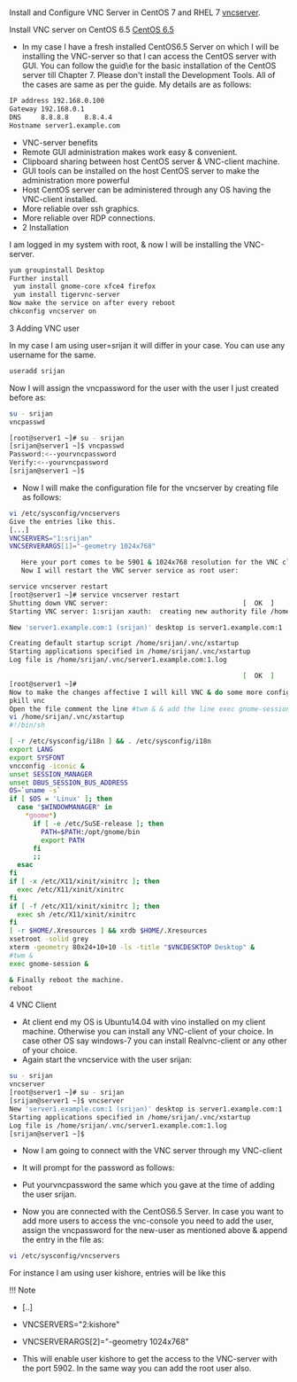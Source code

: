 #


Install and Configure VNC Server in CentOS 7 and RHEL 7 [vncserver](https://www.linuxtechi.com/install-configure-vnc-server-centos-7-rhel-7/).

Install VNC server on CentOS 6.5  [CentOS 6.5 ](https://www.howtoforge.com/vnc-server-installation-centos-6.5)


- In my case I have a fresh installed CentOS6.5 Server on which I will be installing the VNC-server so that I can access the CentOS server with GUI. You can follow the guid\e for the basic installation of the CentOS server till Chapter 7. Please don't install the Development Tools. All of the cases are same as per the guide. My details are as follows:
```bash
IP address 192.168.0.100
Gateway 192.168.0.1
DNS     8.8.8.8    8.8.4.4
Hostname server1.example.com
```
- VNC-server benefits
- Remote GUI administration makes work easy & convenient.
- Clipboard sharing between host CentOS server & VNC-client machine.
- GUI tools can be installed on the host CentOS server to make the administration more powerful
- Host CentOS server can be administered through any OS having the VNC-client installed.
- More reliable over ssh graphics.
- More reliable over RDP connections.
- 2 Installation

I am logged in my system with root, & now I will be installing the VNC-server.
```bash
yum groupinstall Desktop
Further install
 yum install gnome-core xfce4 firefox
 yum install tigervnc-server
Now make the service on after every reboot
chkconfig vncserver on
```

3 Adding VNC user

In my case I am using user=srijan it will differ in your case. You can use any username for the same.
```bash
useradd srijan
```
Now I will assign the vncpassword for the user with the user I just created before as:
```bash
su - srijan
vncpasswd

[root@server1 ~]# su - srijan
[srijan@server1 ~]$ vncpasswd 
Password:<--yourvncpassword
Verify:<--yourvncpassword
[srijan@server1 ~]$
```

- Now I will make the configuration file for the vncserver  by creating file as follows:
```bash
vi /etc/sysconfig/vncservers
Give the entries like this.
[...]
VNCSERVERS="1:srijan"
VNCSERVERARGS[1]="-geometry 1024x768"

   Here your port comes to be 5901 & 1024x768 resolution for the VNC client, you can choose resolution of your own choice.
   Now I will restart the VNC server service as root user:

service vncserver restart
[root@server1 ~]# service vncserver restart
Shutting down VNC server:                                  [  OK  ]
Starting VNC server: 1:srijan xauth:  creating new authority file /home/srijan/.Xauthority

New 'server1.example.com:1 (srijan)' desktop is server1.example.com:1

Creating default startup script /home/srijan/.vnc/xstartup
Starting applications specified in /home/srijan/.vnc/xstartup
Log file is /home/srijan/.vnc/server1.example.com:1.log

                                                           [  OK  ]
[root@server1 ~]# 
Now to make the changes affective I will kill VNC & do some more configurations as follows:
pkill vnc
Open the file comment the line #twm & & add the line exec gnome-session as follows:
vi /home/srijan/.vnc/xstartup
#!/bin/sh

[ -r /etc/sysconfig/i18n ] && . /etc/sysconfig/i18n
export LANG
export SYSFONT
vncconfig -iconic &
unset SESSION_MANAGER
unset DBUS_SESSION_BUS_ADDRESS
OS=`uname -s`
if [ $OS = 'Linux' ]; then
  case "$WINDOWMANAGER" in
    *gnome*)
      if [ -e /etc/SuSE-release ]; then
        PATH=$PATH:/opt/gnome/bin
        export PATH
      fi
      ;;
  esac
fi
if [ -x /etc/X11/xinit/xinitrc ]; then
  exec /etc/X11/xinit/xinitrc
fi
if [ -f /etc/X11/xinit/xinitrc ]; then
  exec sh /etc/X11/xinit/xinitrc
fi
[ -r $HOME/.Xresources ] && xrdb $HOME/.Xresources
xsetroot -solid grey
xterm -geometry 80x24+10+10 -ls -title "$VNCDESKTOP Desktop" &
#twm &
exec gnome-session &

& Finally reboot the machine.
reboot
```
4 VNC Client

- At client end my OS is Ubuntu14.04 with vino installed on my client machine. Otherwise you can install any VNC-client of your choice. In case other OS say windows-7 you can install Realvnc-client or any other of your choice.
- Again start the vncservice with the user srijan:
```bash
su - srijan
vncserver
[root@server1 ~]# su - srijan
[srijan@server1 ~]$ vncserver
New 'server1.example.com:1 (srijan)' desktop is server1.example.com:1
Starting applications specified in /home/srijan/.vnc/xstartup
Log file is /home/srijan/.vnc/server1.example.com:1.log
[srijan@server1 ~]$
```
- Now I am going to connect with the VNC server through my VNC-client

- It will prompt for the password as follows:

- Put yourvncpassword the same which you gave at the time of adding the user srijan.



- Now you are connected with the CentOS6.5 Server. In case you want to add more users to access the vnc-console you need to add the user, assign the vncpassword for the new-user as mentioned above & append the entry in the file as:
```bash
vi /etc/sysconfig/vncservers
```
For instance I am using user kishore, entries will be like this


!!! Note
  - [..]
  - VNCSERVERS="2:kishore"
  - VNCSERVERARGS[2]="-geometry 1024x768"



- This will enable user kishore to get the access to the VNC-server with the port 5902. In the same way you can add the root user also.